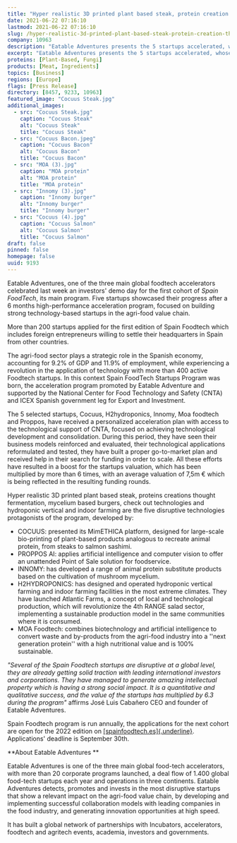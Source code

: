```yaml
---
title: "Hyper realistic 3D printed plant based steak, protein creation through fermentation and mycelium based burgers, among the startups selected for the first edition of Spain FoodTech"
date: 2021-06-22 07:16:10
lastmod: 2021-06-22 07:16:10
slug: /hyper-realistic-3d-printed-plant-based-steak-protein-creation-through-fermentation-and
company: 10963
description: "Eatable Adventures presents the 5 startups accelerated, whose value multiplied by a factor of 6.3 after the program"
excerpt: "Eatable Adventures presents the 5 startups accelerated, whose value multiplied by a factor of 6.3 after the program"
proteins: [Plant-Based, Fungi]
products: [Meat, Ingredients]
topics: [Business]
regions: [Europe]
flags: [Press Release]
directory: [8457, 9233, 10963]
featured_image: "Cocuus Steak.jpg"
additional_images:
  - src: "Cocuus Steak.jpg"
    caption: "Cocuus Steak"
    alt: "Cocuus Steak"
    title: "Cocuus Steak"
  - src: "Cocuus Bacon.jpeg"
    caption: "Cocuus Bacon"
    alt: "Cocuus Bacon"
    title: "Cocuus Bacon"
  - src: "MOA (3).jpg"
    caption: "MOA protein"
    alt: "MOA protein"
    title: "MOA protein"
  - src: "Innomy (3).jpg"
    caption: "Innomy burger"
    alt: "Innomy burger"
    title: "Innomy burger"
  - src: "Cocuus (4).jpg"
    caption: "Cocuus Salmon"
    alt: "Cocuus Salmon"
    title: "Cocuus Salmon"
draft: false
pinned: false
homepage: false
uuid: 9193
---
```

Eatable Adventures, one of the three main global foodtech accelerators
celebrated last week an investors' demo day for the first cohort of
*Spain FoodTech*, its main program. Five startups showcased their
progress after a 6 months high-performance acceleration program, focused
on building strong technology-based startups in the agri-food value
chain.

More than 200 startups applied for the first edition of Spain Foodtech
which includes foreign entrepreneurs willing to settle their
headquarters in Spain from other countries. 

The agri-food sector plays a strategic role in the Spanish economy,
accounting for 9.2% of GDP and 11.9% of employment, while experiencing a
revolution in the application of technology with more than 400 active
Foodtech startups. In this context Spain FoodTech Startups Program was
born, the acceleration program promoted by Eatable Adventure and
supported by the National Center for Food Technology and Safety (CNTA)
and ICEX Spanish government leg for Export and Investment. 

The 5 selected startups, Cocuus, H2hydroponics, Innomy, Moa foodtech and
Proppos, have received a personalized acceleration plan with access to
the technological support of CNTA, focused on achieving technological
development and consolidation. During this period, they have seen their
business models reinforced and evaluated, their technological
applications reformulated and tested, they have built a proper
go-to-market plan and received help in their search for funding in order
to scale. All these efforts have resulted in a boost for the startups
valuation, which has been multiplied by more than 6 times, with an
average valuation of 7,5m € which is being reflected in the resulting
funding rounds.

Hyper realistic 3D printed plant based steak, proteins creations thought
fermentation, mycelium based burgers, check out technologies and
hydroponic vertical and indoor farming are the five disruptive
technologies protagonists of the program, developed by:

-   COCUUS: presented its MimETHICA platform, designed for large-scale
    bio-printing of plant-based products analogous to recreate animal
    protein, from steaks to salmon sashimi.
-   PROPPOS AI: applies artificial intelligence and computer vision to
    offer an unattended Point of Sale solution for foodservice.
-   INNOMY: has developed a range of animal protein substitute products
    based on the cultivation of mushroom mycelium.
-   H2HYDROPONICS: has designed and operated hydroponic vertical farming
    and indoor farming facilities in the most extreme climates. They
    have launched Atlantic Farms, a concept of local and technological
    production, which will revolutionize the 4th RANGE salad sector,
    implementing a sustainable production model in the same communities
    where it is consumed.
-   MOA Foodtech: combines biotechnology and artificial intelligence to
    convert waste and by-products from the agri-food industry into a
    \'\'next generation protein\'\' with a high nutritional value and is
    100% sustainable.

*"Several of the Spain Foodtech startups are disruptive at a global
level, they are already getting solid traction with leading
international investors and corporations. They have managed to generate
amazing intellectual property which is having a strong social impact. It
is a quantitative and qualitative success, and the value of the startups
has multiplied by 6.3 during the program\"* affirms José Luis Cabañero
CEO and founder of Eatable Adventures. 

Spain Foodtech program is run annually, the applications for the next
cohort are open for the 2022 edition on
[[spainfoodtech.es]{.underline}](http://spainfoodtech.es). Applications'
deadline is September 30th. 

**About Eatable Adventures **

Eatable Adventures is one of the three main global food-tech
accelerators, with more than 20 corporate programs launched, a deal flow
of 1.400 global food-tech startups each year and operations in three
continents. Eatable Adventures detects, promotes and invests in the most
disruptive startups that show a relevant impact on the agri-food value
chain, by developing and implementing successful collaboration models
with leading companies in the food industry, and generating innovation
opportunities at high speed.

It has built a global network of partnerships with Incubators,
accelerators, foodtech and agritech events, academia, investors and
governments.

 
